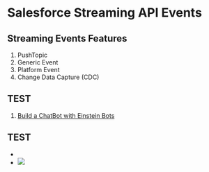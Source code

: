 # Salesforce Streaming API Events

## Streaming Events Features
<ol type="1">
<li>PushTopic</li>
<li>Generic Event</li>
<li>Platform Event</li>
<li>Change Data Capture (CDC)</li>
</ol>



## TEST
<ol type="1">
<li><a href="https://success.salesforce.com/sessions?eventId=a1Q3A00001XoCSUUA3#/session/a2q3A000001WVLyQAO" target="_blank" alt="Build a ChatBot with Einstein Bots">Build a ChatBot with Einstein Bots</a></li>
</ol>

## TEST
<ul>
<li></li>
<li><img src="supportedimages/118.png"/></li>
</ul>
